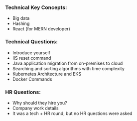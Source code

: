 ### **Technical Key Concepts:**

- Big data
- Hashing
- React (for MERN developer)

### **Technical Questions:**

- Introduce yourself
- IIS reset command
- Java application migration from on-premises to cloud
- Searching and sorting algorithms with time complexity
- Kubernetes Architecture and EKS
- Docker Commands

### **HR Questions:**

- Why should they hire you?
- Company work details
- It was a tech + HR round, but no HR questions were asked
